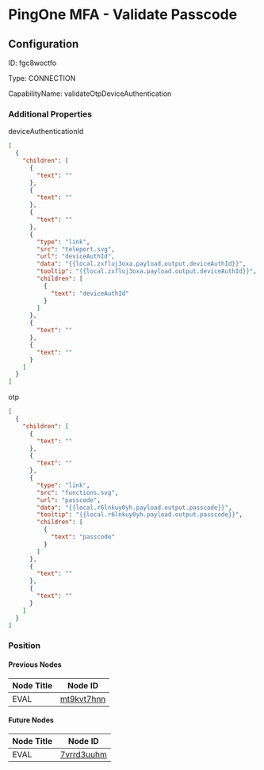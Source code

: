 # PingOne MFA - Validate Passcode
## Configuration
ID:  fgc8woctfo

Type: CONNECTION 

CapabilityName: validateOtpDeviceAuthentication






### Additional Properties
deviceAuthenticationId
```json 
[
  {
    "children": [
      {
        "text": ""
      },
      {
        "text": ""
      },
      {
        "text": ""
      },
      {
        "type": "link",
        "src": "teleport.svg",
        "url": "deviceAuthId",
        "data": "{{local.zxfluj3oxa.payload.output.deviceAuthId}}",
        "tooltip": "{{local.zxfluj3oxa.payload.output.deviceAuthId}}",
        "children": [
          {
            "text": "deviceAuthId"
          }
        ]
      },
      {
        "text": ""
      },
      {
        "text": ""
      }
    ]
  }
]
```


otp
```json 
[
  {
    "children": [
      {
        "text": ""
      },
      {
        "text": ""
      },
      {
        "type": "link",
        "src": "functions.svg",
        "url": "passcode",
        "data": "{{local.r6lnkuy0yh.payload.output.passcode}}",
        "tooltip": "{{local.r6lnkuy0yh.payload.output.passcode}}",
        "children": [
          {
            "text": "passcode"
          }
        ]
      },
      {
        "text": ""
      },
      {
        "text": ""
      }
    ]
  }
]
```





### Position

#### Previous Nodes
| Node Title | Node ID |
| :------------- | ------------ |
| EVAL | [mt9kvt7hnn](./mt9kvt7hnn.md) | 
 
 #### Future Nodes
| Node Title | Node ID |
| :------------- | ------------ |
| EVAL |[7vrrd3uuhm](./7vrrd3uuhm.md) | 
